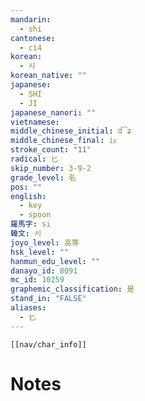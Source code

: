 ```yaml
---
mandarin:
  - shi
cantonese:
  - ci4
korean:
  - 시
korean_native: ""
japanese:
  - SHI
  - JI
japanese_nanori: ""
vietnamese:
middle_chinese_initial: d͡ʑ
middle_chinese_final: iᴇ
stroke_count: "11"
radical: 匕
skip_number: 3-9-2
grade_level: 名
pos: ""
english:
  - key
  - spoon
羅馬字: si
韓文: 시
joyo_level: 高等
hsk_level: ""
hanmun_edu_level: ""
danayo_id: 8091
mc_id: 10259
graphemic_classification: 是
stand_in: "FALSE"
aliases:
  - 匕
---
```

```meta-bind-embed
[[nav/char_info]]
```

# Notes
